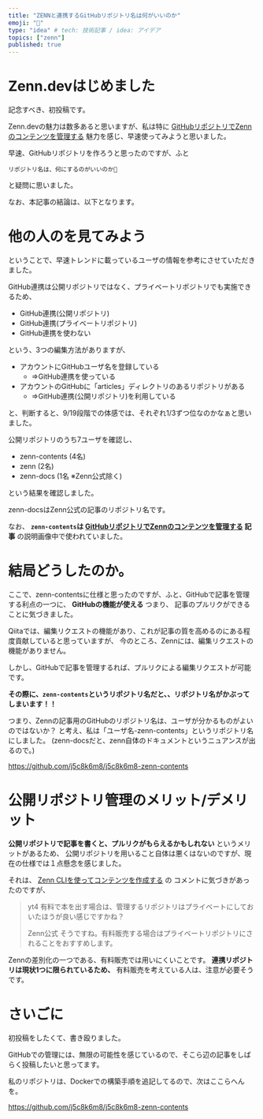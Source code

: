 ```yaml
---
title: "ZENNと連携するGitHubリポジトリ名は何がいいのか"
emoji: "🤔"
type: "idea" # tech: 技術記事 / idea: アイデア
topics: ["zenn"]
published: true
---
```


# Zenn.devはじめました

記念すべき、初投稿です。


Zenn.devの魅力は数多あると思いますが、私は特に
[GitHubリポジトリでZennのコンテンツを管理する](https://zenn.dev/zenn/articles/connect-to-github)
魅力を感じ、早速使ってみようと思いました。

早速、GitHubリポジトリを作ろうと思ったのですが、ふと

`リポジトリ名は、何にするのがいいのか🤔`

と疑問に思いました。

なお、本記事の結論は、以下となります。

# 他の人のを見てみよう

ということで、早速トレンドに載っているユーザの情報を参考にさせていただきました。

GitHub連携は公開リポジトリではなく、プライベートリポジトリでも実施できるため、

 - GitHub連携(公開リポジトリ)
 - GitHub連携(プライベートリポジトリ)
 - GitHub連携を使わない

 という、3つの編集方法がありますが、

  - アカウントにGitHubユーザ名を登録している
    - ⇒GitHub連携を使っている
  - アカウントのGitHubに「articles」ディレクトリのあるリポジトリがある
    - ⇒GitHub連携(公開リポジトリ)を利用している

と、判断すると、9/19段階での体感では、それぞれ1/3ずつ位なのかなぁと思いました。

公開リポジトリのうち7ユーザを確認し、

  - zenn-contents (4名)
  - zenn (2名)
  - zenn-docs (1名 ※Zenn公式除く)

という結果を確認しました。

zenn-docsはZenn公式の記事のリポジトリ名です。

なお、 **`zenn-contents`は [GitHubリポジトリでZennのコンテンツを管理する](https://zenn.dev/zenn/articles/connect-to-github) 記事**
の説明画像中で使われていました。


# 結局どうしたのか。

ここで、zenn-contentsに仕様と思ったのですが、ふと、GitHubで記事を管理する利点の一つに、
**GitHubの機能が使える** つまり、 記事のプルリクができることに気づきました。

Qiitaでは、編集リクエストの機能があり、これが記事の質を高めるのにある程度貢献していると思っていますが、
今のところ、Zennには、編集リクエストの機能がありません。

しかし、GitHubで記事を管理するれば、プルリクによる編集リクエストが可能です。

**その際に、`zenn-contents`というリポジトリ名だと、、リポジトリ名がかぶってしまいます！！**

つまり、Zennの記事用のGitHubのリポジトリ名は、ユーザが分かるものがよいのではないか？
と考え、私は「ユーザ名-zenn-contents」というリポジトリ名にしました。
(zenn-docsだと、zenn自体のドキュメントというニュアンスが出るので。)

https://github.com/j5c8k6m8/j5c8k6m8-zenn-contents

# 公開リポジトリ管理のメリット/デメリット

**公開リポジトリで記事を書くと、プルリクがもらえるかもしれない** というメリットがあるため、
公開リポジトリを用いること自体は悪くはないのですが、現在の仕様では１点懸念を感じました。

それは、 [Zenn CLIを使ってコンテンツを作成する](https://zenn.dev/zenn/articles/zenn-cli-guide) の
コメントに気づきがあったのですが、

> yt4
> 有料で本を出す場合は、管理するリポジトリはプライベートにしておいたほうが良い感じですかね？
> 
> Zenn公式
> そうですね。有料販売する場合はプライベートリポジトリにされることをおすすめします。

Zennの差別化の一つである、有料販売では用いにくいことです。
**連携リポジトリは現状1つに限られているため、** 有料販売を考えている人は、注意が必要そうです。

# さいごに

初投稿をしたくて、書き殴りました。

GitHubでの管理には、無限の可能性を感じているので、そこら辺の記事をしばらく投稿したいと思ってます。

私のリポジトリは、Dockerでの構築手順を追記してるので、次はここらへんを。

https://github.com/j5c8k6m8/j5c8k6m8-zenn-contents

